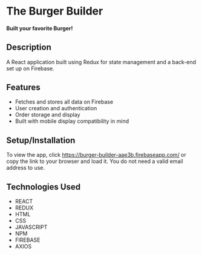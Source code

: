 # The Burger Builder

#### Built your favorite Burger! 

## Description
A React application built using Redux for state management and a back-end set up on Firebase.  

## Features
*	Fetches and stores all data on Firebase
*	User creation and authentication
*	Order storage and display
*	Built with mobile display compatibility in mind


## Setup/Installation
To view the app, click https://burger-builder-aae3b.firebaseapp.com/ or copy the link to your browser and load it.
You do not need a valid email address to use.

## Technologies Used

*	REACT
*	REDUX
*	HTML	
*	CSS
*	JAVASCRIPT
*	NPM
*	FIREBASE
*	AXIOS
